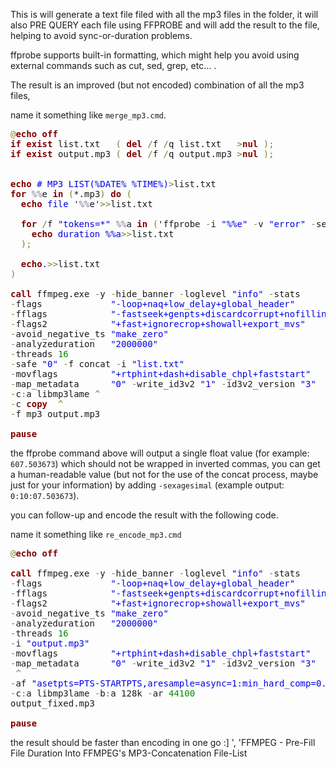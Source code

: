 This is will generate a text file filed with all the mp3 files in the folder,
it will also PRE QUERY each file using FFPROBE and will add the result to the file,
helping to avoid sync-or-duration problems.

ffprobe supports built-in formatting, which might help you avoid using external commands such as cut, sed, grep, etc... .

<!--more-->

The result is an improved (but not encoded) combination of all the mp3 files,

name it something like <code>merge_mp3.cmd</code>.

<pre>
<span style='color:#808030; '>@</span><span style='color:#800000; font-weight:bold; '>echo off</span>
<span style='color:#800000; font-weight:bold; '>if</span> <span style='color:#800000; font-weight:bold; '>exist</span> list.txt   <span style='color:#808030; '>(</span> <span style='color:#800000; font-weight:bold; '>del</span> <span style='color:#808030; '>/</span>f <span style='color:#808030; '>/</span>q list.txt   <span style='color:#808030; '>&gt;</span><span style='color:#800000; font-weight:bold; '>nul</span> <span style='color:#808030; '>)</span><span style='color:#808030; '>;</span>
<span style='color:#800000; font-weight:bold; '>if</span> <span style='color:#800000; font-weight:bold; '>exist</span> output.mp3 <span style='color:#808030; '>(</span> <span style='color:#800000; font-weight:bold; '>del</span> <span style='color:#808030; '>/</span>f <span style='color:#808030; '>/</span>q output.mp3 <span style='color:#808030; '>&gt;</span><span style='color:#800000; font-weight:bold; '>nul</span> <span style='color:#808030; '>)</span><span style='color:#808030; '>;</span>


<span style='color:#800000; font-weight:bold; '>echo</span><span style='color:#0000e6; '> # MP3 LIST(%DATE% %TIME%)</span><span style='color:#808030; '>&gt;</span>list.txt
<span style='color:#800000; font-weight:bold; '>for</span> <span style='color:#797997; '>%%</span>e <span style='color:#800000; font-weight:bold; '>in</span> <span style='color:#808030; '>(</span>*.mp3<span style='color:#808030; '>)</span> <span style='color:#800000; font-weight:bold; '>do</span> <span style='color:#808030; '>(</span>
  <span style='color:#800000; font-weight:bold; '>echo</span><span style='color:#0000e6; '> file </span>'<span style='color:#797997; '>%%</span>e'<span style='color:#808030; '>&gt;</span><span style='color:#808030; '>&gt;</span>list.txt

  <span style='color:#800000; font-weight:bold; '>for</span> <span style='color:#808030; '>/</span>f <span style='color:#0000e6; '>"tokens=*"</span> <span style='color:#797997; '>%%</span>a <span style='color:#800000; font-weight:bold; '>in</span> <span style='color:#808030; '>(</span>'ffprobe <span style='color:#808030; '>-</span>i <span style='color:#0000e6; '>"%%e"</span> <span style='color:#808030; '>-</span>v <span style='color:#0000e6; '>"error"</span> <span style='color:#808030; '>-</span>select_streams <span style='color:#0000e6; '>"a:0"</span> <span style='color:#808030; '>-</span>show_entries <span style='color:#0000e6; '>"stream=duration"</span> <span style='color:#808030; '>-</span>print_format <span style='color:#0000e6; '>"default=noprint_wrappers=1:nokey=1"</span>'<span style='color:#808030; '>)</span> <span style='color:#800000; font-weight:bold; '>do</span> <span style='color:#808030; '>(</span> 
    <span style='color:#800000; font-weight:bold; '>echo</span><span style='color:#0000e6; '> duration %%a</span><span style='color:#808030; '>&gt;</span><span style='color:#808030; '>&gt;</span>list.txt
  <span style='color:#808030; '>)</span><span style='color:#808030; '>;</span>
  
  <span style='color:#800000; font-weight:bold; '>echo</span><span style='color:#0000e6; '>.</span><span style='color:#808030; '>&gt;</span><span style='color:#808030; '>&gt;</span>list.txt
<span style='color:#808030; '>)</span>

<span style='color:#800000; font-weight:bold; '>call</span> ffmpeg.exe <span style='color:#808030; '>-</span>y <span style='color:#808030; '>-</span>hide_banner <span style='color:#808030; '>-</span>loglevel <span style='color:#0000e6; '>"info"</span> <span style='color:#808030; '>-</span>stats        <span style='color:#808030; '>^</span>
<span style='color:#808030; '>-</span>flags             <span style='color:#0000e6; '>"-loop+naq+low_delay+global_header"</span>         <span style='color:#808030; '>^</span>
<span style='color:#808030; '>-</span>fflags            <span style='color:#0000e6; '>"-fastseek+genpts+discardcorrupt+nofillin"</span>  <span style='color:#808030; '>^</span>
<span style='color:#808030; '>-</span>flags2            <span style='color:#0000e6; '>"+fast+ignorecrop+showall+export_mvs"</span>       <span style='color:#808030; '>^</span>
<span style='color:#808030; '>-</span>avoid_negative_ts <span style='color:#0000e6; '>"make_zero"</span>                                 <span style='color:#808030; '>^</span>
<span style='color:#808030; '>-</span>analyzeduration   <span style='color:#0000e6; '>"2000000"</span>                                   <span style='color:#808030; '>^</span>
<span style='color:#808030; '>-</span>threads <span style='color:#008c00; '>16</span>                                                    <span style='color:#808030; '>^</span>
<span style='color:#808030; '>-</span>safe <span style='color:#0000e6; '>"0"</span> <span style='color:#808030; '>-</span>f concat <span style='color:#808030; '>-</span>i <span style='color:#0000e6; '>"list.txt"</span>                              <span style='color:#808030; '>^</span>
<span style='color:#808030; '>-</span>movflags          <span style='color:#0000e6; '>"+rtphint+dash+disable_chpl+faststart"</span>      <span style='color:#808030; '>^</span>
<span style='color:#808030; '>-</span>map_metadata      <span style='color:#0000e6; '>"0"</span> <span style='color:#808030; '>-</span>write_id3v2 <span style='color:#0000e6; '>"1"</span> <span style='color:#808030; '>-</span>id3v2_version <span style='color:#0000e6; '>"3"</span>     <span style='color:#808030; '>^</span>
<span style='color:#808030; '>-</span>c<span style='color:#808030; '>:</span>a libmp3lame <span style='color:#808030; '>^</span>
<span style='color:#808030; '>-</span>c <span style='color:#800000; font-weight:bold; '>copy</span>  <span style='color:#808030; '>^</span>
<span style='color:#808030; '>-</span>f mp3 output.mp3

<span style='color:#800000; font-weight:bold; '>pause</span>
</pre>

the ffprobe command above will output a single float value (for example: <code>607.503673</code>) which should not be wrapped in inverted commas,
you can get a human-readable value (but not for the use of the concat process, maybe just for your information) by adding <code>-sexagesimal</code> (example output: <code>0:10:07.503673</code>).
<!--more-->

you can follow-up and encode the result with the following code.

name it something like <code>re_encode_mp3.cmd</code>

<pre>
<span style='color:#808030; '>@</span><span style='color:#800000; font-weight:bold; '>echo off</span>

<span style='color:#800000; font-weight:bold; '>call</span> ffmpeg.exe <span style='color:#808030; '>-</span>y <span style='color:#808030; '>-</span>hide_banner <span style='color:#808030; '>-</span>loglevel <span style='color:#0000e6; '>"info"</span> <span style='color:#808030; '>-</span>stats        <span style='color:#808030; '>^</span>
<span style='color:#808030; '>-</span>flags             <span style='color:#0000e6; '>"-loop+naq+low_delay+global_header"</span>         <span style='color:#808030; '>^</span>
<span style='color:#808030; '>-</span>fflags            <span style='color:#0000e6; '>"-fastseek+genpts+discardcorrupt+nofillin"</span>  <span style='color:#808030; '>^</span>
<span style='color:#808030; '>-</span>flags2            <span style='color:#0000e6; '>"+fast+ignorecrop+showall+export_mvs"</span>       <span style='color:#808030; '>^</span>
<span style='color:#808030; '>-</span>avoid_negative_ts <span style='color:#0000e6; '>"make_zero"</span>                                 <span style='color:#808030; '>^</span>
<span style='color:#808030; '>-</span>analyzeduration   <span style='color:#0000e6; '>"2000000"</span>                                   <span style='color:#808030; '>^</span>
<span style='color:#808030; '>-</span>threads <span style='color:#008c00; '>16</span>                                                    <span style='color:#808030; '>^</span>
<span style='color:#808030; '>-</span>i <span style='color:#0000e6; '>"output.mp3"</span>                                                <span style='color:#808030; '>^</span>
<span style='color:#808030; '>-</span>movflags          <span style='color:#0000e6; '>"+rtphint+dash+disable_chpl+faststart"</span>      <span style='color:#808030; '>^</span>
<span style='color:#808030; '>-</span>map_metadata      <span style='color:#0000e6; '>"0"</span> <span style='color:#808030; '>-</span>write_id3v2 <span style='color:#0000e6; '>"1"</span> <span style='color:#808030; '>-</span>id3v2_version <span style='color:#0000e6; '>"3"</span>     <span style='color:#808030; '>^</span>
 <span style='color:#808030; '>^</span>
<span style='color:#808030; '>-</span>af <span style='color:#0000e6; '>"asetpts=PTS-STARTPTS,aresample=async=1:min_hard_comp=0.100000"</span>  <span style='color:#808030; '>^</span>
<span style='color:#808030; '>-</span>c<span style='color:#808030; '>:</span>a libmp3lame <span style='color:#808030; '>-</span>b<span style='color:#808030; '>:</span>a 128k <span style='color:#808030; '>-</span>ar <span style='color:#008c00; '>44100</span>                                  <span style='color:#808030; '>^</span>
output_fixed.mp3

<span style='color:#800000; font-weight:bold; '>pause</span>
</pre>

the result should be faster than encoding in one go :]
', 'FFMPEG - Pre-Fill File Duration Into FFMPEG's MP3-Concatenation File-List